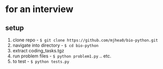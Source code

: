 # for an interview

## setup

1. clone repo - `$ git clone https://github.com/mjhea0/bio-python.git`
2. navigate into directory - `$ cd bio-python`
3. extract coding_tasks.tgz
4. run problem files - `$ python problem1.py` .. etc.
5. to test - `$ python tests.py`
